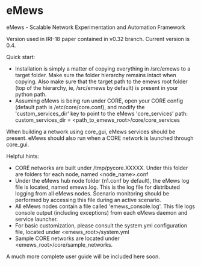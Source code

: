# eMews
eMews - Scalable Network Experimentation and Automation Framework

Version used in IRI-18 paper contained in v0.32 branch.
Current version is 0.4.

Quick start:
- Installation is simply a matter of copying everything in /src/emews to a target folder.  Make sure the folder hierarchy remains intact when copying.  Also make sure that the target path to the emews root folder (top of the hierarchy, ie, /src/emews by default) is present in your python path.
- Assuming eMews is being run under CORE, open your CORE config (default path is /etc/core/core.conf), and modify the 'custom_services_dir' key to point to the eMews 'core_services' path:  custom_services_dir = <path_to_emews_root>/core/core_services

When building a network using core_gui, eMews services should be present.  eMews should also run when a CORE network is launched through core_gui.

Helpful hints:
- CORE networks are built under /tmp/pycore.XXXXX.  Under this folder are folders for each node, named <node_name>.conf
- Under the eMews hub node folder (n1.conf by default), the eMews log file is located, named emews.log.  This is the log file for distributed logging from all eMews nodes.  Scenario monitoring should be performed by accessing this file during an active scenario.
- All eMews nodes contain a file called 'emews_console.log'.  This file logs console output (including exceptions) from each eMews daemon and service launcher.
- For basic customization, please consult the system.yml configuration file, located under <emews_root>/system.yml
- Sample CORE networks are located under <emews_root>/core/sample_networks.

A much more complete user guide will be included here soon.
